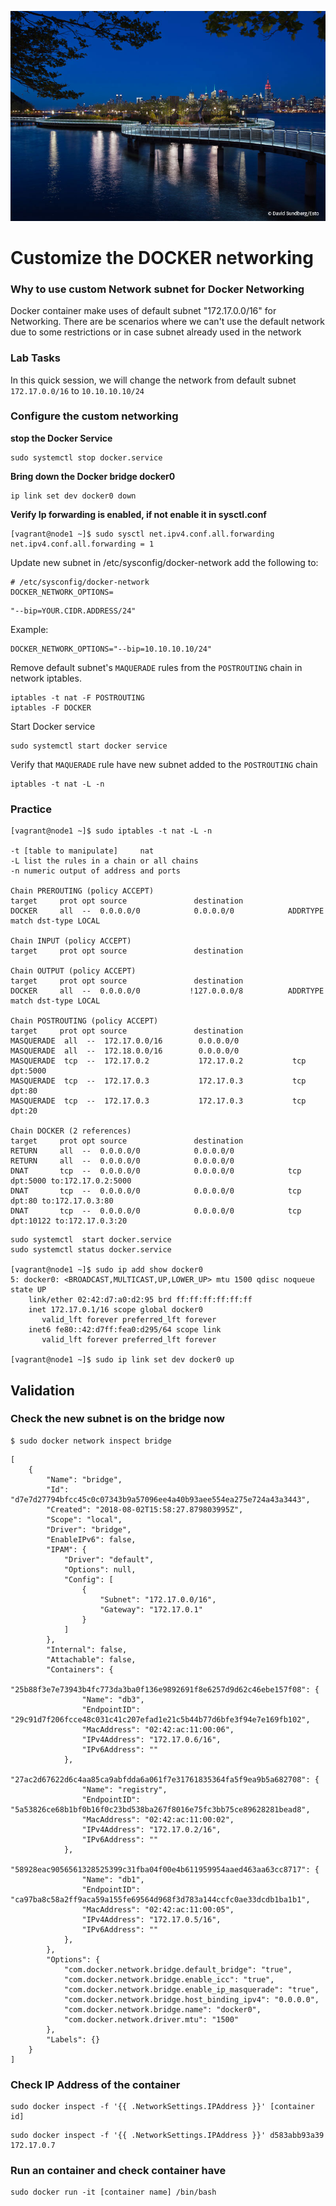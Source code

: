 ![Alt Image Text](images/headline12.jpg "Headline image")

# Customize the DOCKER networking

### Why to use custom Network subnet for Docker Networking

Docker container make uses of default subnet "172.17.0.0/16" for Networking. There are be scenarios where we can't use the default network due to some restrictions or in case subnet already used in the network

### Lab Tasks

In this quick session, we will change the network from default subnet `172.17.0.0/16` to `10.10.10.10/24`

### Configure the custom networking

**stop the Docker Service**

```
sudo systemctl stop docker.service
```
**Bring down the Docker bridge docker0**

```
ip link set dev docker0 down
```
**Verify Ip forwarding is enabled, if not enable it in sysctl.conf**

```
[vagrant@node1 ~]$ sudo sysctl net.ipv4.conf.all.forwarding
net.ipv4.conf.all.forwarding = 1
```


Update new subnet in /etc/sysconfig/docker-network add the following to:

```
# /etc/sysconfig/docker-network
DOCKER_NETWORK_OPTIONS=
```

```
"--bip=YOUR.CIDR.ADDRESS/24"
```

Example:

```
DOCKER_NETWORK_OPTIONS="--bip=10.10.10.10/24"
```

Remove default subnet's `MAQUERADE` rules from the `POSTROUTING` chain in network iptables.

```
iptables -t nat -F POSTROUTING
iptables -F DOCKER

```

Start Docker service

```
sudo systemctl start docker service
```

Verify that `MAQUERADE` rule have new subnet added to the `POSTROUTING` chain

```
iptables -t nat -L -n
```

### Practice

```
[vagrant@node1 ~]$ sudo iptables -t nat -L -n

-t [table to manipulate]     nat
-L list the rules in a chain or all chains
-n numeric output of address and ports

Chain PREROUTING (policy ACCEPT)
target     prot opt source               destination
DOCKER     all  --  0.0.0.0/0            0.0.0.0/0            ADDRTYPE match dst-type LOCAL

Chain INPUT (policy ACCEPT)
target     prot opt source               destination

Chain OUTPUT (policy ACCEPT)
target     prot opt source               destination
DOCKER     all  --  0.0.0.0/0           !127.0.0.0/8          ADDRTYPE match dst-type LOCAL

Chain POSTROUTING (policy ACCEPT)
target     prot opt source               destination
MASQUERADE  all  --  172.17.0.0/16        0.0.0.0/0
MASQUERADE  all  --  172.18.0.0/16        0.0.0.0/0
MASQUERADE  tcp  --  172.17.0.2           172.17.0.2           tcp dpt:5000
MASQUERADE  tcp  --  172.17.0.3           172.17.0.3           tcp dpt:80
MASQUERADE  tcp  --  172.17.0.3           172.17.0.3           tcp dpt:20

Chain DOCKER (2 references)
target     prot opt source               destination
RETURN     all  --  0.0.0.0/0            0.0.0.0/0
RETURN     all  --  0.0.0.0/0            0.0.0.0/0
DNAT       tcp  --  0.0.0.0/0            0.0.0.0/0            tcp dpt:5000 to:172.17.0.2:5000
DNAT       tcp  --  0.0.0.0/0            0.0.0.0/0            tcp dpt:80 to:172.17.0.3:80
DNAT       tcp  --  0.0.0.0/0            0.0.0.0/0            tcp dpt:10122 to:172.17.0.3:20

```

```
sudo systemctl  start docker.service
sudo systemctl status docker.service

[vagrant@node1 ~]$ sudo ip add show docker0
5: docker0: <BROADCAST,MULTICAST,UP,LOWER_UP> mtu 1500 qdisc noqueue state UP
    link/ether 02:42:d7:a0:d2:95 brd ff:ff:ff:ff:ff:ff
    inet 172.17.0.1/16 scope global docker0
       valid_lft forever preferred_lft forever
    inet6 fe80::42:d7ff:fea0:d295/64 scope link
       valid_lft forever preferred_lft forever

[vagrant@node1 ~]$ sudo ip link set dev docker0 up

```

## Validation

### Check the new subnet is on the bridge now

```
$ sudo docker network inspect bridge
```
```
[
    {
        "Name": "bridge",
        "Id": "d7e7d27794bfcc45c0c07343b9a57096ee4a40b93aee554ea275e724a43a3443",
        "Created": "2018-08-02T15:58:27.879803995Z",
        "Scope": "local",
        "Driver": "bridge",
        "EnableIPv6": false,
        "IPAM": {
            "Driver": "default",
            "Options": null,
            "Config": [
                {
                    "Subnet": "172.17.0.0/16",
                    "Gateway": "172.17.0.1"
                }
            ]
        },
        "Internal": false,
        "Attachable": false,
        "Containers": {
            "25b88f3e7e73943b4fc773da3ba0f136e9892691f8e6257d9d62c46ebe157f08": {
                "Name": "db3",
                "EndpointID": "29c91d7f206fcce48c031c41c207efad1e21c5b44b77d6bfe3f94e7e169fb102",
                "MacAddress": "02:42:ac:11:00:06",
                "IPv4Address": "172.17.0.6/16",
                "IPv6Address": ""
            },
            "27ac2d67622d6c4aa85ca9abfdda6a061f7e31761835364fa5f9ea9b5a682708": {
                "Name": "registry",
                "EndpointID": "5a53826ce68b1bf0b16f0c23bd538ba267f8016e75fc3bb75ce89628281bead8",
                "MacAddress": "02:42:ac:11:00:02",
                "IPv4Address": "172.17.0.2/16",
                "IPv6Address": ""
            },
            "58928eac9056561328525399c31fba04f00e4b611959954aaed463aa63cc8717": {
                "Name": "db1",
                "EndpointID": "ca97ba8c58a2ff9aca59a155fe69564d968f3d783a144ccfc0ae33dcdb1ba1b1",
                "MacAddress": "02:42:ac:11:00:05",
                "IPv4Address": "172.17.0.5/16",
                "IPv6Address": ""
            },
        },
        "Options": {
            "com.docker.network.bridge.default_bridge": "true",
            "com.docker.network.bridge.enable_icc": "true",
            "com.docker.network.bridge.enable_ip_masquerade": "true",
            "com.docker.network.bridge.host_binding_ipv4": "0.0.0.0",
            "com.docker.network.bridge.name": "docker0",
            "com.docker.network.driver.mtu": "1500"
        },
        "Labels": {}
    }
]
```

### Check IP Address of the container

```
sudo docker inspect -f '{{ .NetworkSettings.IPAddress }}' [container id]
```
```
sudo docker inspect -f '{{ .NetworkSettings.IPAddress }}' d583abb93a39
172.17.0.7
```

### Run an container and check container have

```
sudo docker run -it [container name] /bin/bash 
```



